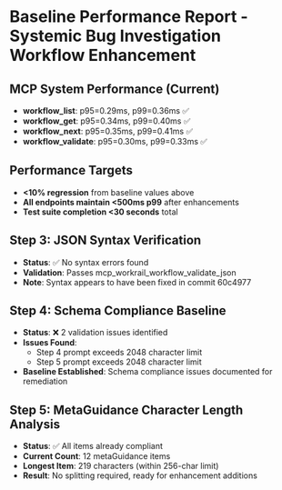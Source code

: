 # Baseline Performance Report - Systemic Bug Investigation Workflow Enhancement

## MCP System Performance (Current)
- **workflow_list**: p95=0.29ms, p99=0.36ms ✅
- **workflow_get**: p95=0.34ms, p99=0.40ms ✅
- **workflow_next**: p95=0.35ms, p99=0.41ms ✅
- **workflow_validate**: p95=0.30ms, p99=0.33ms ✅

## Performance Targets
- **<10% regression** from baseline values above
- **All endpoints maintain <500ms p99** after enhancements
- **Test suite completion <30 seconds** total
## Step 3: JSON Syntax Verification
- **Status**: ✅ No syntax errors found
- **Validation**: Passes mcp_workrail_workflow_validate_json
- **Note**: Syntax appears to have been fixed in commit 60c4977

## Step 4: Schema Compliance Baseline
- **Status**: ❌ 2 validation issues identified
- **Issues Found**:
  - Step 4 prompt exceeds 2048 character limit
  - Step 5 prompt exceeds 2048 character limit
- **Baseline Established**: Schema compliance issues documented for remediation

## Step 5: MetaGuidance Character Length Analysis
- **Status**: ✅ All items already compliant
- **Current Count**: 12 metaGuidance items
- **Longest Item**: 219 characters (within 256-char limit)
- **Result**: No splitting required, ready for enhancement additions


